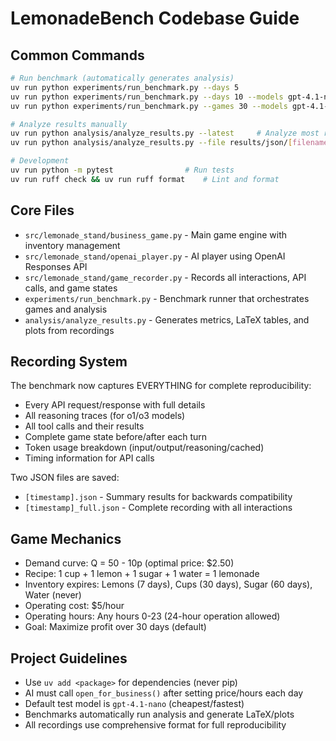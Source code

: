 # LemonadeBench Codebase Guide

## Common Commands
```bash
# Run benchmark (automatically generates analysis)
uv run python experiments/run_benchmark.py --days 5                                        # Simple test
uv run python experiments/run_benchmark.py --days 10 --models gpt-4.1-nano o4-mini      # Research run
uv run python experiments/run_benchmark.py --games 30 --models gpt-4.1-nano gpt-4.1-mini o4-mini o3  # Full benchmark

# Analyze results manually
uv run python analysis/analyze_results.py --latest     # Analyze most recent results
uv run python analysis/analyze_results.py --file results/json/[filename]_full.json

# Development
uv run python -m pytest                # Run tests
uv run ruff check && uv run ruff format    # Lint and format
```

## Core Files
- `src/lemonade_stand/business_game.py` - Main game engine with inventory management
- `src/lemonade_stand/openai_player.py` - AI player using OpenAI Responses API  
- `src/lemonade_stand/game_recorder.py` - Records all interactions, API calls, and game states
- `experiments/run_benchmark.py` - Benchmark runner that orchestrates games and analysis
- `analysis/analyze_results.py` - Generates metrics, LaTeX tables, and plots from recordings

## Recording System
The benchmark now captures EVERYTHING for complete reproducibility:
- Every API request/response with full details
- All reasoning traces (for o1/o3 models)
- All tool calls and their results
- Complete game state before/after each turn
- Token usage breakdown (input/output/reasoning/cached)
- Timing information for API calls

Two JSON files are saved:
- `[timestamp].json` - Summary results for backwards compatibility
- `[timestamp]_full.json` - Complete recording with all interactions

## Game Mechanics
- Demand curve: Q = 50 - 10p (optimal price: $2.50)
- Recipe: 1 cup + 1 lemon + 1 sugar + 1 water = 1 lemonade
- Inventory expires: Lemons (7 days), Cups (30 days), Sugar (60 days), Water (never)
- Operating cost: $5/hour
- Operating hours: Any hours 0-23 (24-hour operation allowed)
- Goal: Maximize profit over 30 days (default)

## Project Guidelines
- Use `uv add <package>` for dependencies (never pip)
- AI must call `open_for_business()` after setting price/hours each day
- Default test model is `gpt-4.1-nano` (cheapest/fastest)
- Benchmarks automatically run analysis and generate LaTeX/plots
- All recordings use comprehensive format for full reproducibility